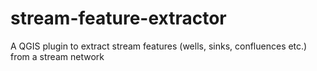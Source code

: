 stream-feature-extractor
========================

A QGIS plugin to extract stream features (wells, sinks, confluences etc.) from a stream network
